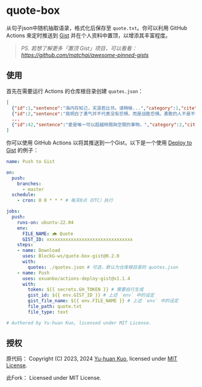 # quote-box

从句子json中随机抽取语录，格式化后保存至 `quote.txt`。你可以利用 GitHub Actions 來定时推送到 [Gist](https://gist.github.com) 并在个人资料中置顶，以增添其丰富程度。


> *PS. 若想了解更多「置顶 Gist」项目，可以看看：*  
> *<https://github.com/matchai/awesome-pinned-gists>*

## 使用

首先在需要运行 Actions 的仓库根目录创建 `quotes.json`：
```json
[
  {"id":1,"sentence":"海内存知己，天涯若比邻。请稍候...","category":1,"cite":"Windows 10/11 OOBE","author":"微软式中文"},
  {"id":2,"sentence":"我明白了勇气并不代表没有恐惧，而是战胜恐惧。勇敢的人不是不会恐惧的人，而是战胜了恐惧的人。","category":2,"cite":"...","author":"纳尔逊·曼德拉"},
  ...
  {"id":42,"sentence":"愛是唯一可以超越時間與空間的事物。","category":2,"cite":"星際效應","author":"艾蜜莉亞・布蘭德"}
]  
```

你可以使用 GitHub Actions 以将其推送到一个Gist，以下是一个使用 [Deploy to Gist](https://github.com/marketplace/actions/deploy-to-gist) 的例子：

```yaml
name: Push to Gist

on:
  push:
    branches:
      - master
  schedule:
    - cron: 0 0 * * * # 每天0点（UTC）执行

jobs:
  push:
    runs-on: ubuntu-22.04
    env:
      FILE_NAME: 🌧 Quote
      GIST_ID: xxxxxxxxxxxxxxxxxxxxxxxxxxxxxxxx
    steps:
    - name: Download
      uses: BlockG-ws/quote-box-gist@0.2.0
      with:
        quotes: ./quotes.json # 可选，默认为仓库根目录的 quotes.json
    - name: Push
      uses: exuanbo/actions-deploy-gist@v1.1.4
      with:
        token: ${{ secrets.GH_TOKEN }} # 需要自行生成
        gist_id: ${{ env.GIST_ID }} # 上述 `env` 中的设定
        gist_file_name: ${{ env.FILE_NAME }} # 上述 `env` 中的设定
        file_path: quote.txt
        file_type: text

# Authored by Yu-huan Kuo, licensed under MIT License.
```

## 授权

原代码：
Copyright (C) 2023, 2024 [Yu-huan Kuo](https://github.com/rnmeow), licensed under [MIT License](https://github.com/rnmeow/quote-box-zh_tw/blob/master/LICENSE.txt).

此Fork：
Licensed under MIT License.
